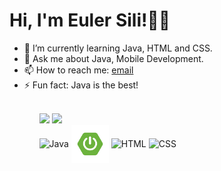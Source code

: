 <h1>Hi, I'm Euler Sili!✌🏿</h1>
<ul>
  <li>🌱 I’m currently learning Java, HTML and CSS.</li>
  <li>💬 Ask me about Java, Mobile Development.</li>
  <li>📫 How to reach me: <a href="mailto:silieuler@gmail.com">email</a></li>
  <li>⚡ Fun fact: Java is the best!</li>
<ul>
<br>
<div>
  <img height="180cm" src="https://github-readme-stats.vercel.app/api?username=eulersili&show_icons=true&theme=white&include_all_commits=true"/>
  <img height="180cm" src="https://github-readme-stats.vercel.app/api/top-langs/?username=eulersili&langs_count=8">
</div>

<div>
  <img align="center" alt="Java" height="50" width="50" src="https://cdn.jsdelivr.net/gh/devicons/devicon/icons/java/java-original.svg"/>
  <img align="center" alt="SpringBoot" height="60" width="60" src="/images/springboot.png"/>
  <img align="center" alt="HTML" height="50" width="50" src="https://cdn.jsdelivr.net/gh/devicons/devicon/icons/html5/html5-original-wordmark.svg"/>
  <img align="center" alt="CSS" height="50" width="50" src="https://cdn.jsdelivr.net/gh/devicons/devicon/icons/css3/css3-original-wordmark.svg"/>
</div>